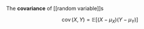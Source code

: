 The **covariance** of [[random variable]]s 

$$
\mathop{\mathrm{cov}}(X, Y) = \mathbb{E}\left[(X - \mu_X)(Y - \mu_Y)\right]
$$